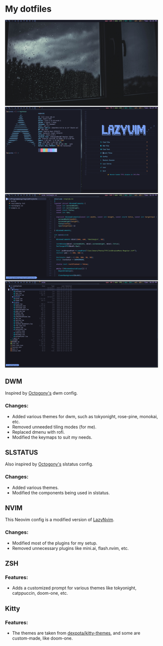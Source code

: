 # My dotfiles

![Desktop.png](/img/desktop.png?raw=true "Desktop Image")
![Terminal.png](/img/termnvim.png?raw=true "Terminal and Nvim dashboard Image")
![Neovim.png](/img/nvim.png?raw=true "Neovim Image")
![Neotree.png](/img/neotree.png?raw=true "Neotree Image")

## DWM

Inspired by [Octogony's](https://github.com/octagony/dwm-config-files.git) dwm config.

### Changes:

- Added various themes for dwm, such as tokyonight, rose-pine, monokai, etc.  
- Removed unneeded tiling modes (for me).  
- Replaced dmenu with rofi.  
- Modified the keymaps to suit my needs.  

## SLSTATUS

Also inspired by [Octogony's](https://github.com/octagony/dwm-config-files.git) slstatus config.

### Changes:

- Added various themes.  
- Modified the components being used in slstatus.  

## NVIM

This Neovim config is a modified version of [LazyNvim](https://www.lazyvim.org).

### Changes:

- Modified most of the plugins for my setup.  
- Removed unnecessary plugins like mini.ai, flash.nvim, etc.  

## ZSH

### Features:

- Adds a customized prompt for various themes like tokyonight, catppuccin, doom-one, etc.  

## Kitty

### Features:

- The themes are taken from [dexpota/kitty-themes](https://github.com/dexpota/kitty-themes.git), and some are custom-made, like doom-one.

